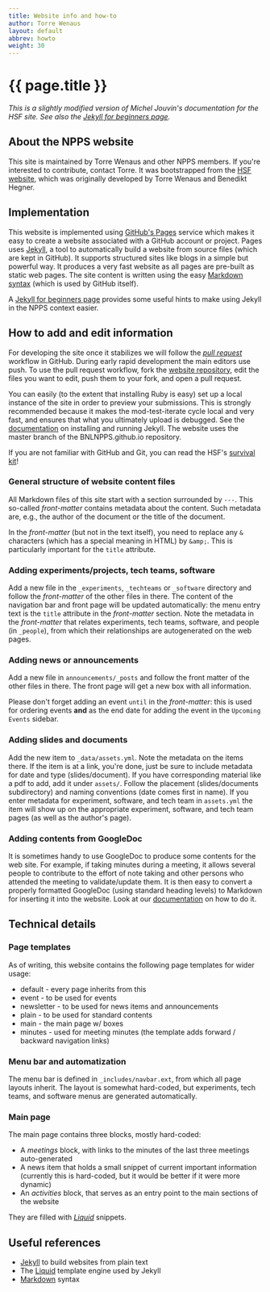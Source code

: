 ```yaml
---
title: Website info and how-to
author: Torre Wenaus
layout: default
abbrev: howto
weight: 30
---
```


# {{ page.title }}

*This is a slightly modified version of Michel Jouvin's documentation for the HSF site. See also the [Jekyll for beginners page](/jekyll-beginners.html).*

## About the NPPS website

This site is maintained by Torre Wenaus and other NPPS members.
If you're interested to contribute, contact Torre.
It was bootstrapped from the [HSF website](https://hepsoftwarefoundation.org), which was originally developed by Torre Wenaus and Benedikt Hegner.

## Implementation

This website is implemented using [GitHub's Pages](https://pages.github.com/) service which makes it easy to create a website associated with a GitHub account or project. Pages uses [Jekyll](https://help.github.com/articles/using-jekyll-with-pages/), a tool to automatically build a website from source files (which are kept in GitHub). It supports structured sites like blogs in a simple but powerful way. It produces a very fast website as all pages are pre-built as static web pages.
The site content is written using the easy [Markdown syntax](http://daringfireball.net/projects/markdown/syntax) (which is used by GitHub itself).

A [Jekyll for beginners page](/jekyll-beginners.html) provides some useful hints to make using Jekyll in the NPPS context easier.

## How to add and edit information

For developing the site once it stabilizes we will follow the *[pull request](https://help.github.com/articles/using-pull-requests/)* workflow in GitHub. During early rapid development the main editors use push.
To use the pull request workflow, fork the [website repository](https://github.com/BNLNPPS/BNLNPPS.github.io), edit the
files you want to edit, push them to your fork, and open a pull request.

You can easily (to the extent that installing Ruby is easy) set up a local instance of the site in order to preview your submissions. This is strongly recommended because it makes the mod-test-iterate cycle local and very fast, and ensures that what you ultimately upload is debugged.
See the [documentation](https://help.github.com/articles/using-jekyll-with-pages/)
on installing and running Jekyll.
The website uses the master branch of the BNLNPPS.github.io repository.

If you are not familiar with GitHub and Git, you can read the HSF's [survival kit](https://hepsoftwarefoundation.org/github-beginners.html)!

### General structure of website content files
All Markdown files of this site start with a section surrounded by `---`. This
so-called *front-matter* contains metadata about the content. Such metadata are,
e.g., the author of the document or the title of the document.

In the *front-matter* (but not in the text itself), you need to replace any `&` characters (which has a special meaning in HTML) by `&amp;`. This is particularly important for the `title` attribute.

### Adding experiments/projects, tech teams, software

Add a new file in the `_experiments`, `_techteams` or `_software` directory and follow the *front-matter* of the
other files in there. The content of the navigation bar and front page will
be updated automatically: the menu entry text is the `title` attribute in the *front-matter* section. Note the metadata in the *front-matter* that relates experiments, tech teams, software, and people (in `_people`), from which their relationships are autogenerated on the web pages. 

### Adding news or announcements

Add a new file in `announcements/_posts` and follow the front matter of the other files in there. The front page will
get a new box with all information.

Please don't forget adding an event ``until`` in the *front-matter*: this is used for ordering events **and** as the end date
for adding the event in the ``Upcoming Events`` sidebar.

### Adding slides and documents

Add the new item to `_data/assets.yml`. Note the metadata on the items there. If the item is at a link, you're done, just be sure to include metadata for date and type (slides/document). If you have corresponding material like a pdf to add, add it under `assets/`. Follow the placement (slides/documents subdirectory) and naming conventions (date comes first in name). If you enter metadata for experiment, software, and tech team in `assets.yml` the item will show up on the appropriate experiment, software, and tech team pages (as well as the author's page). 

### Adding contents from GoogleDoc

It is sometimes handy to use GoogleDoc to produce some contents for the web site. For example, if taking minutes
during a meeting, it allows several people to contribute to the effort of note taking and other persons who attended the
meeting to validate/update them. It is then easy to convert a properly formatted GoogleDoc (using standard heading
levels) to Markdown for inserting it into the website. Look at our [documentation](/jekyll-beginners.html) on how to
do it.

## Technical details

### Page templates

As of writing, this website contains the following page templates for wider usage:

 * default - every page inherits from this
 * event - to be used for events
 * newsletter - to be used for news items and announcements
 * plain - to be used for standard contents
 * main - the main page w/ boxes
 * minutes - used for meeting minutes (the template adds
   forward / backward navigation links)

### Menu bar and automatization
The menu bar is defined in `_includes/navbar.ext`, from which all page layouts inherit.
The layout is somewhat hard-coded, but experiments, tech teams, and software menus are generated
automatically.

### Main page
The main page contains three blocks, mostly hard-coded:

  * A *meetings* block, with links to the minutes of the last three meetings
    auto-generated
  * A news item that holds a small snippet of current important information
    (currently this is hard-coded, but it would be better if it were more
      dynamic)
  * An *activities* block, that serves as an entry point to the main sections
    of the website

They are filled with *[Liquid](https://github.com/Shopify/liquid/wiki)* snippets.

## Useful references

- [Jekyll](http://jekyllrb.com/) to build websites from plain text
- The [Liquid](https://github.com/Shopify/liquid/wiki) template engine used by Jekyll
- [Markdown](http://daringfireball.net/projects/markdown/syntax) syntax
